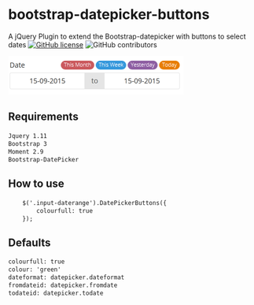 # bootstrap-datepicker-buttons
A jQuery Plugin to extend the Bootstrap-datepicker with buttons to select dates
[![GitHub license](https://img.shields.io/badge/license-MIT-blue.svg)](https://github.com/rogeroliveira84/bootstrap-datepicker-buttons/blob/master/LICENSE) ![GitHub contributors](https://img.shields.io/github/contributors/rogeroliveira84/bootstrap-datepicker-buttons.svg?color=orange)

![alt tag](https://github.com/rogeroliveira84/bootstrap-datepicker-buttons/blob/master/buttons.png?raw=true)



## Requirements

	Jquery 1.11
	Bootstrap 3
	Moment 2.9
	Bootstrap-DatePicker
	

## How to use

        $('.input-daterange').DatePickerButtons({
            colourfull: true
        });
        
## Defaults
	colourfull: true
	colour: 'green'
	dateformat: datepicker.dateformat
	fromdateid: datepicker.fromdate
	todateid: datepicker.todate
